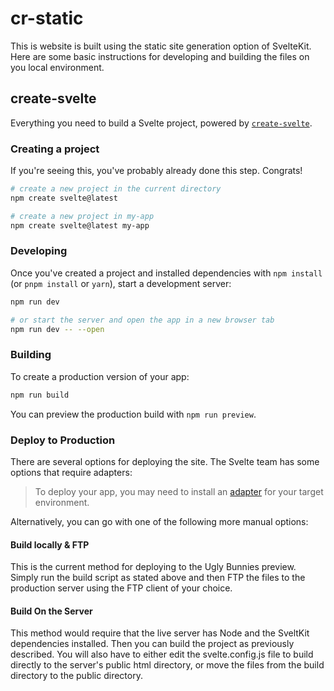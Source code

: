 # cr-static
This is website is built using the static site generation option of SvelteKit. Here are some basic instructions for developing and building the files on you local environment.

## create-svelte

Everything you need to build a Svelte project, powered by [`create-svelte`](https://github.com/sveltejs/kit/tree/master/packages/create-svelte).

### Creating a project

If you're seeing this, you've probably already done this step. Congrats!

```bash
# create a new project in the current directory
npm create svelte@latest

# create a new project in my-app
npm create svelte@latest my-app
```

### Developing

Once you've created a project and installed dependencies with `npm install` (or `pnpm install` or `yarn`), start a development server:

```bash
npm run dev

# or start the server and open the app in a new browser tab
npm run dev -- --open
```

### Building

To create a production version of your app:

```bash
npm run build
```

You can preview the production build with `npm run preview`.

### Deploy to Production
There are several options for deploying the site. The Svelte team has some options that require adapters:

> To deploy your app, you may need to install an [adapter](https://kit.svelte.dev/docs/adapters) for your target environment.

Alternatively, you can go with one of the following more manual options:

#### Build locally & FTP
This is the current method for deploying to the Ugly Bunnies preview. Simply run the build script as stated above and then FTP the files to the production server using the FTP client of your choice.

#### Build On the Server
This method would require that the live server has Node and the SveltKit dependencies installed. Then you can build the project as previously described. You will also have to either edit the svelte.config.js file to build directly to the server's public html directory, or move the files from the build directory to the public directory.